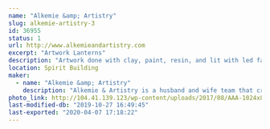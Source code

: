 ```yaml
---
name: "Alkemie &amp; Artistry"
slug: alkemie-artistry-3
id: 36955
status: 1
url: http://www.alkemieandartistry.com
excerpt: "Artwork Lanterns"
description: "Artwork done with clay, paint, resin, and lit with led fairy lights, placed inside lanterns."
location: Spirit Building
maker:
  - name: "Alkemie &amp; Artistry"
    description: "Alkemie & Artistry is a husband and wife team that create Artwork Lanterns/"
photo_link: http://104.41.139.123/wp-content/uploads/2017/08/AAA-1024x814.jpg
last-modified-db: "2019-10-27 16:49:45"
last-exported: "2020-04-07 17:18:22"
---
```

